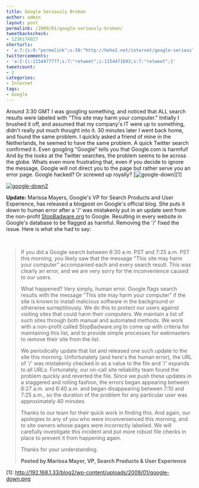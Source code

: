 ```yaml
---
title: Google Seriously Broken
author: admin
layout: post
permalink: /2009/01/google-seriously-broken/
tweetbackscheck:
- 1236174927
shorturls:
- 'a:7:{s:9:"permalink";s:50:"http://hehe2.net/internet/google-seriously-broken/";s:7:"tinyurl";s:25:"http://tinyurl.com/bwmxzh";s:4:"isgd";s:17:"http://is.gd/hUwY";s:5:"bitly";s:18:"http://bit.ly/A48g";s:5:"snipr";s:22:"http://snipr.com/b22ky";s:5:"snurl";s:22:"http://snurl.com/b22ky";s:7:"snipurl";s:24:"http://snipurl.com/b22ky";}'
twittercomments:
- 'a:2:{i:1154477777;s:7:"retweet";i:1154471693;s:7:"retweet";}'
tweetcount:
- 2
categories:
- Internet
tags:
- Google
---
```

Around 3:30 GMT I was googling something, and noticed that ALL search results were labeled with "This site may harm your computer." Initially I brushed it off, and assumed that my company's IT were up to something, didn't really put much thought into it. 30 minutes later I went back home, and found the same problem. I quickly asked a friend of mine in the Netherlands, he seemed to have the same problem. A quick Twitter search confirmed it. Even googling "Google" tells you that Google.com is harmful! And by the looks at the Twitter searches, the problem seems to be across the globe.
Whats even more frustrating that, even if you decide to ignore the message, Google will not direct you to the page but rather serve you an error page. Google hacked? Or screwed up royally?
\[![google-down](/blog/wp-content/uploads/2009/01/google-down-1023x590.png)\]\[1\]

[](http://192.168.1.33/blog2/wp-content/uploads/2009/01/google-down-2.png)[![google-down2](/blog/wp-content/uploads/2009/01/google-down2-1024x584.png)](http://192.168.1.33/blog2/wp-content/uploads/2009/01/google-down2.png)

**Update:** Marissa Mayers, Google's VP for Search Products and User Experience, has released a blogpost on Google's official blog.  She puts it down to human error after a '/' was mistakenly put in an update sent from the non-profit [StopBadware.org](http://stopbadware.org/) to Google. Resulting in every website in Google's database to be flagged as harmful. Removing the '/' fixed the issue. Here is what she had to say:

[  
](http://192.168.1.33/blog2/wp-content/uploads/2009/01/google-down-1.png)

> If you did a Google search between 6:30 a.m. PST and 7:25 a.m. PST this morning, you likely saw that the message "This site may harm your computer" accompanied each and every search result. This was clearly an error, and we are very sorry for the inconvenience caused to our users.
> 
> What happened? Very simply, human error. Google flags search results with the message "This site may harm your computer" if the site is known to install malicious software in the background or otherwise surreptitiously. We do this to protect our users against visiting sites that could harm their computers. We maintain a list of such sites through both manual and automated methods. We work with a non-profit called StopBadware.org to come up with criteria for maintaining this list, and to provide simple processes for webmasters to remove their site from the list.
> 
> We periodically update that list and released one such update to the site this morning. Unfortunately (and here's the human error), the URL of '/' was mistakenly checked in as a value to the file and '/' expands to all URLs. Fortunately, our on-call site reliability team found the problem quickly and reverted the file. Since we push these updates in a staggered and rolling fashion, the errors began appearing between 6:27 a.m. and 6:40 a.m. and began disappearing between 7:10 and 7:25 a.m., so the duration of the problem for any particular user was approximately 40 minutes.
> 
> Thanks to our team for their quick work in finding this. And again, our apologies to any of you who were inconvenienced this morning, and to site owners whose pages were incorrectly labelled. We will carefully investigate this incident and put more robust file checks in place to prevent it from happening again.
> 
> Thanks for your understanding.
> 
> **Posted by Marissa Mayer, VP, Search Products & User Experience**
> 

\[1\]: http://192.168.1.33/blog2/wp-content/uploads/2009/01/google-down.png